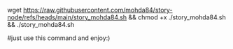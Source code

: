 wget https://raw.githubusercontent.com/mohda84/story-node/refs/heads/main/story_mohda84.sh && chmod +x ./story_mohda84.sh && ./story_mohda84.sh





#just use this command and enjoy:)

